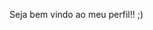 Seja bem vindo ao meu perfil!! ;)

<!--
**PauloMendes750/PauloMendes750** is a ✨ _special_ ✨ repository because its `README.md` (this file) appears on your GitHub profile.

https://img.shields.io/badge/Google%20Analytics-E37400?style=for-the-badge&logo=google%20analytics&logoColor=white

	http://ForTheBadge.com/images/badges/made-with-python.svg
